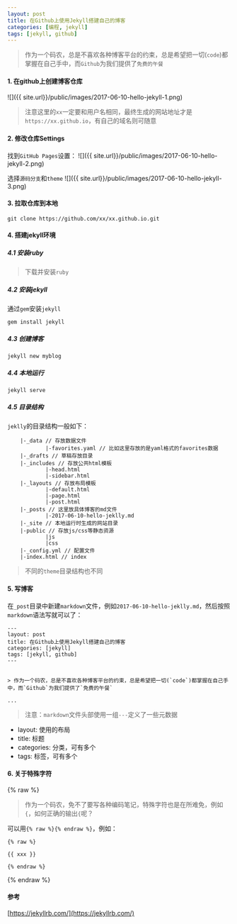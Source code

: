 ```yaml
---
layout: post
title: 在Github上使用Jekyll搭建自己的博客
categories: [编程, jekyll]
tags: [jekyll, github]
---
```



> 作为一个码农，总是不喜欢各种博客平台的约束，总是希望把一切(`code`)都掌握在自己手中，而`Github`为我们提供了`免费的午餐`

#### 1. 在github上创建博客仓库
![]({{ site.url}}/public/images/2017-06-10-hello-jekyll-1.png)

> 注意这里的`xx`一定要和用户名相同，最终生成的网站地址才是`https://xx.github.io`，有自己的域名则可随意

#### 2. 修改仓库Settings

找到`GitHub Pages`设置：
![]({{ site.url}}/public/images/2017-06-10-hello-jekyll-2.png)

选择`源码分支`和`theme`
![]({{ site.url}}/public/images/2017-06-10-hello-jekyll-3.png)

#### 3. 拉取仓库到本地

```
git clone https://github.com/xx/xx.github.io.git
```

#### 4. 搭建jekyll环境

##### 4.1 安装ruby
> 下载并安装`ruby`

##### 4.2 安装jekyll
通过`gem`安装`jekyll`
```
gem install jekyll
```

##### 4.3 创建博客
```
jekyll new myblog
```

##### 4.4 本地运行

```
jekyll serve
```

##### 4.5 目录结构
`jeklly`的目录结构一般如下：
```
    |-_data // 存放数据文件
            |-favorites.yaml // 比如这里存放的是yaml格式的favorites数据
    |-_drafts // 草稿存放目录
    |-_includes // 存放公共html模板
            |-head.html
            |-sidebar.html
    |-_layouts // 存放布局模板
            |-default.html
            |-page.html
            |-post.html
    |-_posts // 这里放具体博客的md文件
            |-2017-06-10-hello-jeklly.md
    |-_site // 本地运行时生成的网站目录
    |-public // 存放js/css等静态资源
            |js
            |css
    |-_config.yml // 配置文件
    |-index.html // index
```

> 不同的`theme`目录结构也不同

#### 5. 写博客
在`_post`目录中新建`markdown`文件，例如`2017-06-10-hello-jeklly.md`，然后按照`markdown`语法写就可以了：

```
---
layout: post
title: 在Github上使用Jekyll搭建自己的博客
categories: [jekyll]
tags: [jekyll, github]
---


> 作为一个码农，总是不喜欢各种博客平台的约束，总是希望把一切(`code`)都掌握在自己手中，而`Github`为我们提供了`免费的午餐`

...

```

> 注意：`markdown`文件头部使用一组`---`定义了一些元数据

* layout: 使用的布局
* title: 标题
* categories: 分类，可有多个
* tags: 标签，可有多个

#### 6. 关于特殊字符

{% raw %}
> 作为一个码农，免不了要写各种编码笔记，特殊字符也是在所难免，例如`{`，如何正确的输出`{`呢？

可以用`{% raw %}{% endraw %}`，例如：

```
{% raw %}
 
{{ xxx }}

{% endraw %} 
```
{% endraw %} 

#### 参考

[https://jekyllrb.com/](https://jekyllrb.com/)